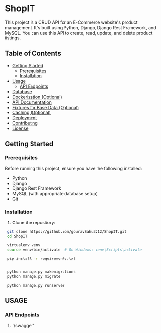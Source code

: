 # ShopIT

This project is a CRUD API for an E-Commerce website's product management. It's built using Python, Django, Django Rest Framework, and MySQL. You can use this API to create, read, update, and delete product listings.

## Table of Contents

- [Getting Started](#getting-started)
  - [Prerequisites](#prerequisites)
  - [Installation](#installation)
- [Usage](#usage)
  - [API Endpoints](#api-endpoints)
- [Database](#database)
- [Dockerization (Optional)](#dockerization-optional)
- [API Documentation](#api-documentation)
- [Fixtures for Base Data (Optional)](#fixtures-for-base-data-optional)
- [Caching (Optional)](#caching-optional)
- [Deployment](#deployment)
- [Contributing](#contributing)
- [License](#license)

## Getting Started

### Prerequisites

Before running this project, ensure you have the following installed:

- Python
- Django
- Django Rest Framework
- MySQL (with appropriate database setup)
- Git

### Installation

1. Clone the repository:

  ```bash
   git clone https://github.com/gouravSahu3212/ShopIT.git
   cd ShopIT

   virtualenv venv
   source venv/bin/activate  # On Windows: venv\Scripts\activate

   pip install -r requirements.txt


   python manage.py makemigrations
   python manage.py migrate

   python manage.py runserver
  ```

## USAGE

### API Endpoints

1. '/swagger'